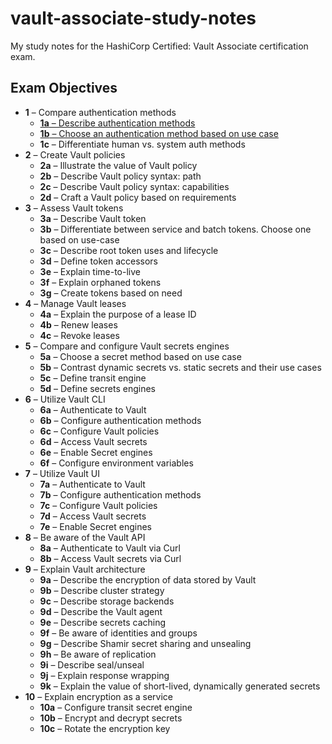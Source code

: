 # vault-associate-study-notes

My study notes for the HashiCorp Certified: Vault Associate certification exam.

## Exam Objectives

- **1** &ndash; Compare authentication methods
  - [**1a** &ndash; Describe authentication methods](1/1a.md)
  - [**1b** &ndash; Choose an authentication method based on use case](1/1b.md)
  - **1c** &ndash; Differentiate human vs. system auth methods
- **2** &ndash; Create Vault policies
  - **2a** &ndash; Illustrate the value of Vault policy
  - **2b** &ndash; Describe Vault policy syntax: path
  - **2c** &ndash; Describe Vault policy syntax: capabilities
  - **2d** &ndash; Craft a Vault policy based on requirements
- **3** &ndash; Assess Vault tokens
  - **3a** &ndash; Describe Vault token
  - **3b** &ndash; Differentiate between service and batch tokens. Choose one based on use-case
  - **3c** &ndash; Describe root token uses and lifecycle
  - **3d** &ndash; Define token accessors
  - **3e** &ndash; Explain time-to-live
  - **3f** &ndash; Explain orphaned tokens
  - **3g** &ndash; Create tokens based on need
- **4** &ndash; Manage Vault leases
  - **4a** &ndash; Explain the purpose of a lease ID
  - **4b** &ndash; Renew leases
  - **4c** &ndash; Revoke leases
- **5** &ndash; Compare and configure Vault secrets engines
  - **5a** &ndash; Choose a secret method based on use case
  - **5b** &ndash; Contrast dynamic secrets vs. static secrets and their use cases
  - **5c** &ndash; Define transit engine
  - **5d** &ndash; Define secrets engines
- **6** &ndash; Utilize Vault CLI
  - **6a** &ndash; Authenticate to Vault
  - **6b** &ndash; Configure authentication methods
  - **6c** &ndash; Configure Vault policies
  - **6d** &ndash; Access Vault secrets
  - **6e** &ndash; Enable Secret engines
  - **6f** &ndash; Configure environment variables
- **7** &ndash; Utilize Vault UI
  - **7a** &ndash; Authenticate to Vault
  - **7b** &ndash; Configure authentication methods
  - **7c** &ndash; Configure Vault policies
  - **7d** &ndash; Access Vault secrets
  - **7e** &ndash; Enable Secret engines
- **8** &ndash; Be aware of the Vault API
  - **8a** &ndash; Authenticate to Vault via Curl
  - **8b** &ndash; Access Vault secrets via Curl
- **9** &ndash; Explain Vault architecture
  - **9a** &ndash; Describe the encryption of data stored by Vault
  - **9b** &ndash; Describe cluster strategy
  - **9c** &ndash; Describe storage backends
  - **9d** &ndash; Describe the Vault agent
  - **9e** &ndash; Describe secrets caching
  - **9f** &ndash; Be aware of identities and groups
  - **9g** &ndash; Describe Shamir secret sharing and unsealing
  - **9h** &ndash; Be aware of replication
  - **9i** &ndash; Describe seal/unseal
  - **9j** &ndash; Explain response wrapping
  - **9k** &ndash; Explain the value of short-lived, dynamically generated secrets
- **10** &ndash; Explain encryption as a service
  - **10a** &ndash; Configure transit secret engine
  - **10b** &ndash; Encrypt and decrypt secrets
  - **10c** &ndash; Rotate the encryption key
